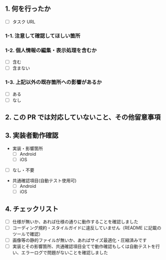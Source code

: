 ## 1. 何を行ったか

<!-- この PR で何を行ったかを記載 -->

- [ ] タスク URL

### 1-1. 注意して確認してほしい箇所

### 1-2. 個人情報の編集・表示処理を含むか

- [ ] 含む
- [ ] 含まない

### 1-3. 上記以外の既存箇所への影響があるか

- [ ] ある
- [ ] なし

<!-- 影響がある場合、その内容を記載 -->

## 2. この PR では対応していないこと、その他留意事項

## 3. 実装者動作確認

- 実装・影響箇所
  - [ ] Android
  - [ ] iOS
- [ ] なし・不要

- 共通確認項目(自動テスト使用可)
  - [ ] Android
  - [ ] iOS

## 4. チェックリスト

- [ ] 仕様が無いか、あれば仕様の通りに動作することを確認しました
- [ ] コーディング規約・スタイルガイドに違反していません（README に記載のツールで確認）
- [ ] 画像等の静的ファイルが無いか、あればサイズ最適化・圧縮済みです
- [ ] 実装とその影響箇所、共通確認項目全てで動作確認もしくは自動テストを行い、エラーログで問題がないことを確認しました
